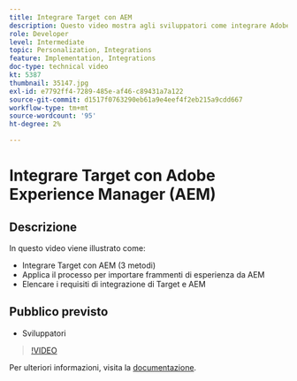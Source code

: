 ```yaml
---
title: Integrare Target con AEM
description: Questo video mostra agli sviluppatori come integrare Adobe Target con AEM (3 metodi). Gli sviluppatori impareranno come applicare il processo per importare frammenti di esperienza da AEM, nonché come conoscere i requisiti di integrazione di Target e AEM.
role: Developer
level: Intermediate
topic: Personalization, Integrations
feature: Implementation, Integrations
doc-type: technical video
kt: 5387
thumbnail: 35147.jpg
exl-id: e7792ff4-7289-485e-af46-c89431a7a122
source-git-commit: d1517f0763290eb61a9e4eef4f2eb215a9cdd667
workflow-type: tm+mt
source-wordcount: '95'
ht-degree: 2%

---
```


# Integrare Target con Adobe Experience Manager (AEM)

## Descrizione

In questo video viene illustrato come:

* Integrare Target con AEM (3 metodi)
* Applica il processo per importare frammenti di esperienza da AEM
* Elencare i requisiti di integrazione di Target e AEM

## Pubblico previsto

* Sviluppatori

>[!VIDEO](https://video.tv.adobe.com/v/35147/?quality=12)

Per ulteriori informazioni, visita la [documentazione](https://experienceleague.adobe.com/docs/target/using/experiences/offers/aem-experience-fragments.html?lang=en).
